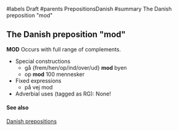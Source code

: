 ﻿#labels Draft
#parents PrepositionsDanish
#summary The Danish preposition "mod"

## The Danish preposition "mod" ##

**MOD** Occurs with full range of complements.

  * Special constructions
    * gå {frem/hen/op/ind/over/ud} **mod** byen
    * op **mod** 100 mennesker
  * Fixed expressions
    * på vej mod
  * Adverbial uses (tagged as RG): None!

#### See also ####


[Danish prepositions](PrepositionsDanish.md)